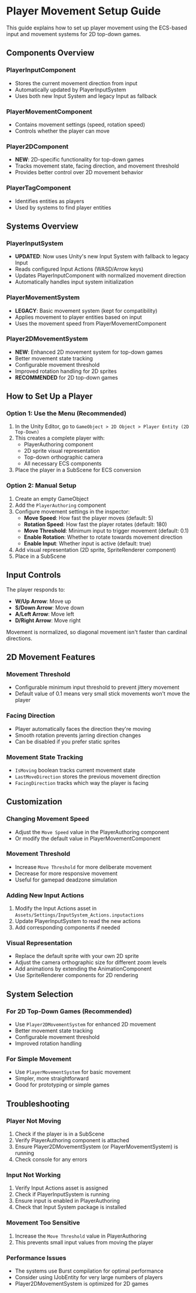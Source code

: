 # Player Movement Setup Guide

This guide explains how to set up player movement using the ECS-based input and movement systems for 2D top-down games.

## Components Overview

### PlayerInputComponent
- Stores the current movement direction from input
- Automatically updated by PlayerInputSystem
- Uses both new Input System and legacy Input as fallback

### PlayerMovementComponent
- Contains movement settings (speed, rotation speed)
- Controls whether the player can move

### Player2DComponent
- **NEW**: 2D-specific functionality for top-down games
- Tracks movement state, facing direction, and movement threshold
- Provides better control over 2D movement behavior

### PlayerTagComponent
- Identifies entities as players
- Used by systems to find player entities

## Systems Overview

### PlayerInputSystem
- **UPDATED**: Now uses Unity's new Input System with fallback to legacy Input
- Reads configured Input Actions (WASD/Arrow keys)
- Updates PlayerInputComponent with normalized movement direction
- Automatically handles input system initialization

### PlayerMovementSystem
- **LEGACY**: Basic movement system (kept for compatibility)
- Applies movement to player entities based on input
- Uses the movement speed from PlayerMovementComponent

### Player2DMovementSystem
- **NEW**: Enhanced 2D movement system for top-down games
- Better movement state tracking
- Configurable movement threshold
- Improved rotation handling for 2D sprites
- **RECOMMENDED** for 2D top-down games

## How to Set Up a Player

### Option 1: Use the Menu (Recommended)
1. In the Unity Editor, go to `GameObject > 2D Object > Player Entity (2D Top-Down)`
2. This creates a complete player with:
   - PlayerAuthoring component
   - 2D sprite visual representation
   - Top-down orthographic camera
   - All necessary ECS components
3. Place the player in a SubScene for ECS conversion

### Option 2: Manual Setup
1. Create an empty GameObject
2. Add the `PlayerAuthoring` component
3. Configure movement settings in the inspector:
   - **Move Speed**: How fast the player moves (default: 5)
   - **Rotation Speed**: How fast the player rotates (default: 180)
   - **Move Threshold**: Minimum input to trigger movement (default: 0.1)
   - **Enable Rotation**: Whether to rotate towards movement direction
   - **Enable Input**: Whether input is active (default: true)
4. Add visual representation (2D sprite, SpriteRenderer component)
5. Place in a SubScene

## Input Controls

The player responds to:
- **W/Up Arrow**: Move up
- **S/Down Arrow**: Move down  
- **A/Left Arrow**: Move left
- **D/Right Arrow**: Move right

Movement is normalized, so diagonal movement isn't faster than cardinal directions.

## 2D Movement Features

### Movement Threshold
- Configurable minimum input threshold to prevent jittery movement
- Default value of 0.1 means very small stick movements won't move the player

### Facing Direction
- Player automatically faces the direction they're moving
- Smooth rotation prevents jarring direction changes
- Can be disabled if you prefer static sprites

### Movement State Tracking
- `IsMoving` boolean tracks current movement state
- `LastMoveDirection` stores the previous movement direction
- `FacingDirection` tracks which way the player is facing

## Customization

### Changing Movement Speed
- Adjust the `Move Speed` value in the PlayerAuthoring component
- Or modify the default value in PlayerMovementComponent

### Movement Threshold
- Increase `Move Threshold` for more deliberate movement
- Decrease for more responsive movement
- Useful for gamepad deadzone simulation

### Adding New Input Actions
1. Modify the Input Actions asset in `Assets/Settings/InputSystem_Actions.inputactions`
2. Update PlayerInputSystem to read the new actions
3. Add corresponding components if needed

### Visual Representation
- Replace the default sprite with your own 2D sprite
- Adjust the camera orthographic size for different zoom levels
- Add animations by extending the AnimationComponent
- Use SpriteRenderer components for 2D rendering

## System Selection

### For 2D Top-Down Games (Recommended)
- Use `Player2DMovementSystem` for enhanced 2D movement
- Better movement state tracking
- Configurable movement threshold
- Improved rotation handling

### For Simple Movement
- Use `PlayerMovementSystem` for basic movement
- Simpler, more straightforward
- Good for prototyping or simple games

## Troubleshooting

### Player Not Moving
1. Check if the player is in a SubScene
2. Verify PlayerAuthoring component is attached
3. Ensure Player2DMovementSystem (or PlayerMovementSystem) is running
4. Check console for any errors

### Input Not Working
1. Verify Input Actions asset is assigned
2. Check if PlayerInputSystem is running
3. Ensure input is enabled in PlayerAuthoring
4. Check that Input System package is installed

### Movement Too Sensitive
1. Increase the `Move Threshold` value in PlayerAuthoring
2. This prevents small input values from moving the player

### Performance Issues
- The systems use Burst compilation for optimal performance
- Consider using IJobEntity for very large numbers of players
- Player2DMovementSystem is optimized for 2D games 